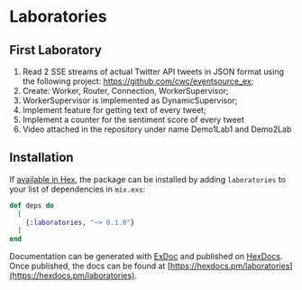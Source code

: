 # Laboratories

## First Laboratory

1. Read 2 SSE streams of actual Twitter API tweets in JSON format using the following project: https://github.com/cwc/eventsource_ex;
2. Create: Worker, Router, Connection, WorkerSupervisor;
3. WorkerSupervisor is implemented as DynamicSupervisor;
4. Implement feature for getting text of every tweet;
5. Implement a counter for the sentiment score of every tweet
6. Video attached in the repository under name Demo1Lab1 and Demo2Lab

## Installation

If [available in Hex](https://hex.pm/docs/publish), the package can be installed
by adding `laboratories` to your list of dependencies in `mix.exs`:

```elixir
def deps do
  [
    {:laboratories, "~> 0.1.0"}
  ]
end
```

Documentation can be generated with [ExDoc](https://github.com/elixir-lang/ex_doc)
and published on [HexDocs](https://hexdocs.pm). Once published, the docs can
be found at [https://hexdocs.pm/laboratories](https://hexdocs.pm/laboratories).

